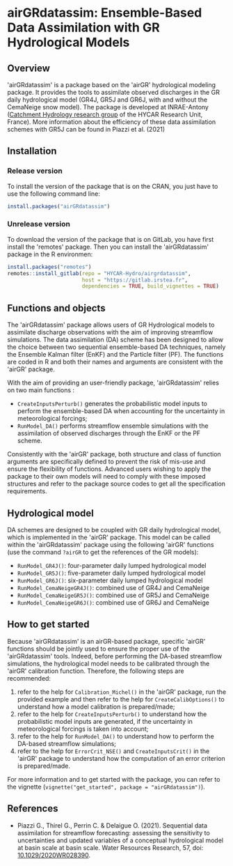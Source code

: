 
# airGRdatassim: Ensemble-Based Data Assimilation with GR Hydrological Models

## Overview

'airGRdatassim' is a package based on the 'airGR' hydrological modeling package. It provides the tools to assimilate observed discharges in the GR daily hydrological model (GR4J, GR5J and GR6J, with and without the CemaNeige snow model). The package is developed at INRAE-Antony ([Catchment Hydrology research group](https://webgr.inrae.fr/en/home/) of the HYCAR Research Unit, France). More information about the efficiency of these data assimilation schemes with GR5J can be found in Piazzi et al. (2021)


## Installation

### Release version

To install the version of the package that is on the CRAN, you just have to use the following command line:

``` r
install.packages("airGRdatassim")
```

### Unrelease version

To download the version of the package that is on GitLab, you have first install the 'remotes' package. Then you can install the 'airGRdatassim' package in the R environmen:

``` r
install.packages("remotes")
remotes::install_gitlab(repo = "HYCAR-Hydro/airgrdatassim", 
                        host = "https://gitlab.irstea.fr", 
                        dependencies = TRUE, build_vignettes = TRUE)
```


## Functions and objects

The 'airGRdatassim' package allows users of GR Hydrological models to assimilate discharge observations with the aim of improving streamflow simulations.
The data assimilation (DA) scheme has been designed to allow the choice between two sequential ensemble-based DA techniques, namely the Ensemble Kalman filter (EnKF) and the Particle filter (PF).
The functions are coded in R and both their names and arguments are consistent with the 'airGR' package.

With the aim of providing an user-friendly package, 'airGRdatassim' relies on two main functions :

  - `CreateInputsPerturb()` generates the probabilistic model inputs to perform the ensemble-based DA when accounting for the uncertainty in meteorological forcings;
  - `RunModel_DA()` performs streamflow ensemble simulations with the assimilation of observed discharges through the EnKF or the PF scheme.

Consistently with the 'airGR' package, both structure and class of function arguments are specifically defined to prevent the risk of mis-use and ensure the flexibility of functions. Advanced users wishing to apply the package to their own models will need to comply with these imposed structures and refer to the package source codes to get all the specification requirements.


## Hydrological model

DA schemes are designed to be coupled with GR daily hydrological model, which is implemented in the 'airGR' package. This model can be called within the 'airGRdatassim' package using the following 'airGR' functions (use the command `?airGR` to get the references of the GR models): 

  - `RunModel_GR4J()`: four-parameter daily lumped hydrological model
  - `RunModel_GR5J()`: five-parameter daily lumped hydrological model
  - `RunModel_GR6J()`: six-parameter daily lumped hydrological model
  - `RunModel_CemaNeigeGR4J()`: combined use of GR4J and CemaNeige
  - `RunModel_CemaNeigeGR5J()`: combined use of GR5J and CemaNeige
  - `RunModel_CemaNeigeGR6J()`: combined use of GR6J and CemaNeige


## How to get started

Because 'airGRdatassim' is an airGR-based package, specific 'airGR' functions should be jointly used to ensure the proper use of the 'airGRdatassim' tools. Indeed, before performing the DA-based streamflow simulations, the hydrological model needs to be calibrated through the 'airGR' calibration function. Therefore, the following steps are recommended:    

  1. refer to the help for `Calibration_Michel()` in the 'airGR' package, run the provided example and then refer to the help for `CreateCalibOptions()` to understand how a model calibration is prepared/made;
  2. refer to the help for `CreateInputsPerturb()` to understand how the probabilistic model inputs are generated, if the uncertainty in meteorological forcings is taken into account;
  3. refer to the help for `RunModel_DA()` to understand how to perform the DA-based streamflow simulations;
  4. refer to the help for `ErrorCrit_NSE()` and `CreateInputsCrit()` in the 'airGR' package to understand how the computation of an error criterion is prepared/made.

For more information and to get started with the package, you can refer to the vignette (`vignette("get_started", package = "airGRdatassim")`).


## References

-  Piazzi G., Thirel G., Perrin C. & Delaigue O. (2021). Sequential data assimilation for streamflow forecasting: assessing the sensitivity to uncertainties and updated variables of a conceptual hydrological model at basin scale at basin scale. Water Resources Research, 57, doi: [10.1029/2020WR028390](https://doi.org/10.1029/2020WR028390).
